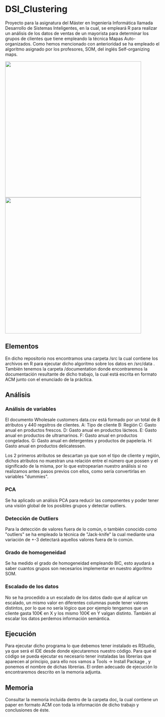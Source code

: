 # DSI_Clustering
Proyecto para la asignatura del Máster en Ingeniería Informática llamada Desarrollo de Sistemas Inteligentes, en la cual, se empleará R para realizar un análisis de los datos de ventas de un mayorista para determinar los grupos de clientes que tiene empleando la técnica Mapas Auto-organizados.
Como hemos mencionado con anterioridad se ha empleado el algoritmo asignado por los profesores, SOM, del inglés Self-organizing maps.

<img src="/img/customer_data_count.png?raw=true" width="440">
<img src="/img/customer_data.png?raw=true" width="440">

## Elementos
En dicho repositorio nos encontramos una carpeta /src la cual contiene los archivos en R para ejecutar dicho algoritmo sobre los datos en /src/data .
También tenemos la carpeta /documentation donde encontraremos la documentación resultante de dicho trabajo, la cual está escrita en formato ACM junto con el enunciado de la práctica.

## Análisis
### Análisis de variables
El documento Wholesale customers data.csv está formado por un total de 8 atributos y 440 regsitros de clientes.
A: Tipo de cliente
B: Región
C: Gasto anual en productos frescos.
D: Gasto anual en productos lácteos.
E: Gasto anual en productos de ultramarinos.
F: Gasto anual en productos congelados.
G: Gasto anual en detergentes y productos de papelería.
H: Gasto anual en productos delicatessen.

Los 2 primeros atributos se descartan ya que son el tipo de cliente y región, dichos atributos no muestran una relación entre el número que possen y el significado de la misma, por lo que estropearian nuestro análisis si no realizamos antes pasos previos con ellos, como sería convertirlas en variables "dummies".

### PCA
Se ha aplicado un análisis PCA para reducir las componentes y poder tener una visión global de los posibles grupos y detectar outliers.

### Detección de Outliers
Para la detección de valores fuera de lo común, o también conocido como "outliers" se ha empleado la técnica de "Jack-knife" la cual mediante una variación de +-3 detectará aquellos valores fuera de lo común.

### Grado de homogeneidad
Se ha medido el grado de homogeneidad empleando BIC, esto ayudará a saber cuantos grupos son necesarios implementar en nuestro algoritmo SOM.

### Escalado de los datos
No se ha procedido a un escalado de los datos dado que al aplicar un escalado, un mismo valor en diferentes columnas puede tener valores distintos, por lo que no sería lógico que por ejemplo tengamos que un cliente gasta 100€ en X y los mismo 100€ en Y valgan distinto. También al escalar los datos perdemos información semántica.

## Ejecución
Para ejecutar dicho programa lo que debemos tener instalado es RStudio, ya que será el IDE desde donde ejecutaremos nuestro código.
Para que el código se pueda ejecutar es necesario tener instaladas las librerias que aparecen al principio, para ello nos vamos a Tools -> Install Package , y ponemos el nombre de dichas librerias.
El orden adecuado de ejecución lo encontraremos descrito en la memoria adjunta.

## Memoria
Consultar la memoria incluida dentro de la carpeta doc, la cual contiene un paper en formato ACM con toda la información de dicho trabajo y conclusiones de éste.